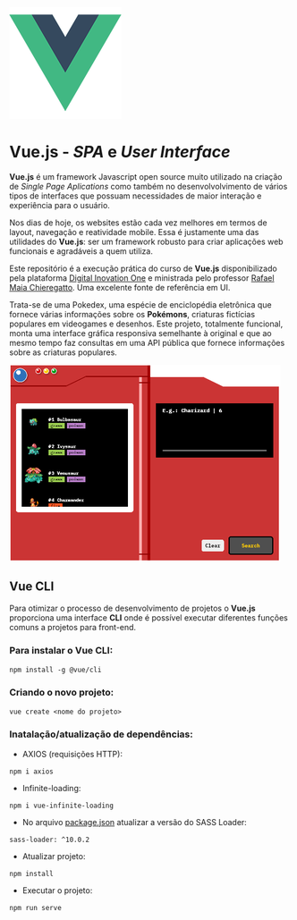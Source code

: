 ![Logo Vue.js](./src/assets/logo.png)

# Vue.js - *SPA* e *User Interface*

**Vue.js** é um framework Javascript open source muito utilizado na criação de *Single Page Aplications* como também no desenvolvolvimento de vários tipos de interfaces que possuam necessidades de maior interação e experiência para o usuário.

Nos dias de hoje, os websites estão cada vez melhores em termos de layout, navegação e reatividade mobile. Essa é justamente uma das utilidades do **Vue.js**: ser um framework robusto para criar aplicações web funcionais e agradáveis a quem utiliza.

Este repositório é a execução prática do curso de **Vue.js** disponibilizado pela plataforma [Digital Inovation One](https://digitalinnovation.one/) e ministrada pelo professor [Rafael Maia Chieregatto](https://github.com/rafaelmaiach). Uma excelente fonte de referência em UI.

Trata-se de uma Pokedex, uma espécie de enciclopédia eletrônica que fornece várias informações sobre os **Pokémons**, criaturas fictícias populares em videogames e desenhos. Este projeto, totalmente funcional, monta uma interface gráfica responsiva semelhante à original e que ao mesmo tempo faz consultas em uma API pública que fornece informações sobre as criaturas populares.

![Imagem da Pokedex](./src/assets/logo_pokedex.png)

## Vue CLI

Para otimizar o processo de desenvolvimento de projetos o **Vue.js** proporciona uma interface **CLI** onde é possível executar diferentes funções comuns a projetos para front-end. 

### Para instalar o Vue CLI:
```
npm install -g @vue/cli
```

### Criando o novo projeto:
```
vue create <nome do projeto>
```

### Inatalação/atualização de dependências:

* AXIOS (requisições HTTP):  
```
npm i axios
```
* Infinite-loading:
```
npm i vue-infinite-loading
```
* No arquivo [package.json](./package.json) atualizar a versão do SASS Loader:  
```
sass-loader: ^10.0.2
```
* Atualizar projeto:
```
npm install
```
* Executar o projeto:
```
npm run serve
```